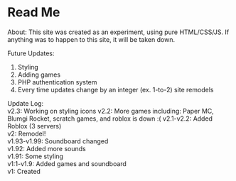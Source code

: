 # Read Me
About:
This site was created as an experiment, using pure HTML/CSS/JS. If anything was to happen to this site, it will be taken down.

Future Updates:
1. Styling
2. Adding games
3. PHP authentication system
4. Every time updates change by an integer (ex. 1-to-2) site remodels

Update Log:<br>
v2.3: Working on styling icons
v2.2: More games including: Paper MC, Blumgi Rocket, scratch games, and roblox is down :(
v2.1-v2.2: Added Roblox (3 servers) <br>
v2: Remodel!<br>
v1.93-v1.99: Soundboard changed <br>
v1.92: Added more sounds<br>
v1.91: Some styling<br>
v1:1-v1.9: Added games and soundboard<br>
v1: Created
